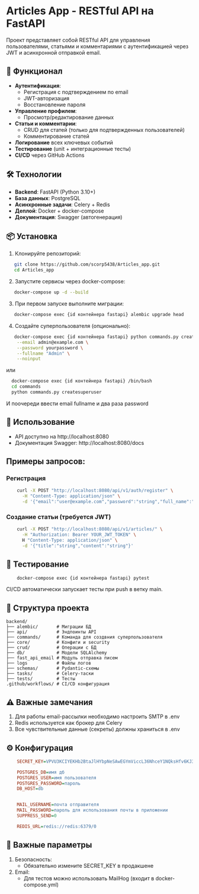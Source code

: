 # Articles App - RESTful API на FastAPI

Проект представляет собой RESTful API для управления пользователями, статьями и комментариями с аутентификацией через JWT и асинхронной отправкой email.

## 🚀 Функционал

- **Аутентификация**:
  - Регистрация с подтверждением по email
  - JWT-авторизация
  - Восстановление пароля
- **Управление профилем**:
  - Просмотр/редактирование данных
- **Статьи и комментарии**:
  - CRUD для статей (только для подтвержденных пользователей)
  - Комментирование статей
- **Логирование** всех ключевых событий
- **Тестирование** (unit + интеграционные тесты)
- **CI/CD** через GitHub Actions

## 🛠 Технологии

- **Backend**: FastAPI (Python 3.10+)
- **База данных**: PostgreSQL
- **Асинхронные задачи**: Celery + Redis
- **Деплой**: Docker + docker-compose
- **Документация**: Swagger (автогенерация)

## 📦 Установка

1. Клонируйте репозиторий:
```bash
   git clone https://github.com/scorp5438/Articles_app.git
   cd Articles_app
```

2. Запустите сервисы через docker-compose:
```bash
   docker-compose up -d --build
```
3. При первом запуске выполните миграции:
```bash
   docker-compose exec {id контейнера fastapi} alembic upgrade head
```

4. Создайте суперпользователя (опционально):
```bash
   docker-compose exec {id контейнера fastapi} python commands.py createsuperuser \
    --email admin@example.com \
    --password yourpassword \
    --fullname "Admin" \
    --noinput
```
   или
```bash
  docker-compose exec {id контейнера fastapi} /bin/bash
  cd commands
  python commands.py createsuperuser
```
И поочереди ввести email fullname и два раза password

## 🔧 Использование

* API доступно на http://localhost:8080
* Документация Swagger: http://localhost:8080/docs

## Примеры запросов:
    
### Регистрация

```bash
    curl -X POST "http://localhost:8080/api/v1/auth/register" \
      -H "Content-Type: application/json" \
      -d '{"email":"user@example.com","password":"string","full_name":"string"}'
```

### Создание статьи (требуется JWT)

```bash
    curl -X POST "http://localhost:8080/api/v1/articles/" \
      -H "Authorization: Bearer YOUR_JWT_TOKEN" \
      H "Content-Type: application/json" \
      -d '{"title":"string","content":"string"}'
```

## 🧪 Тестирование

```bash
    docker-compose exec {id контейнера fastapi} pytest
```
CI/CD автоматически запускает тесты при push в ветку main.

## 📂 Структура проекта

```commandline
backend/
├── alembic/       # Миграции БД
├── api/           # Эндпоинты API
├── commands/      # Команда для создвния суперпользователя
├── core/          # Конфиги и security
├── crud/          # Операции с БД
├── db/            # Модели SQLAlchemy
├── fast_api_email # Модуль отправка писем
├── logs           # Файлы логов
├── schemas/       # Pydantic-схемы
├── tasks/         # Celery-таски
├── tests/         # Тесты
.github/workflows/ # CI/CD конфигурация
```

## ⚠️ Важные замечания

1. Для работы email-рассылки необходимо настроить SMTP в .env
2. Redis используется как брокер для Celery
3. Все чувствительные данные (секреты) должны храниться в .env

## ⚙️ Конфигурация

```ini
    SECRET_KEY=VPVU3KCIYEKHb2BtaJlHYbpNeSAwEGYmViccL36NhceY1NQksHfv6KJ3/siNtKJr

    POSTGRES_DB=имя дб
    POSTGRES_USER=имя пользователя
    POSTGRES_PASSWORD=пароль
    DB_HOST=db


    MAIL_USERNAME=почта отправителя
    MAIL_PASSWORD=пароль для использования почты в приложении
    SUPPRESS_SEND=0

    REDIS_URL=redis://redis:6379/0
```

## 🔧 Важные параметры

1. Безопасность:
   * Обязательно измените SECRET_KEY в продакшене
2. Email:
   * Для тестов можно использовать MailHog (входит в docker-compose.yml)
    




















